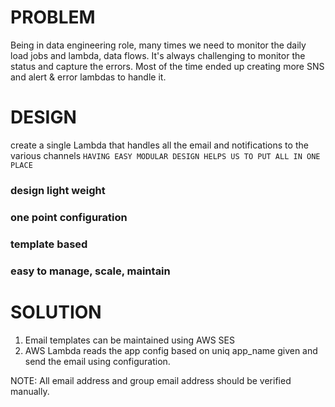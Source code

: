 # PROBLEM 
Being in data engineering role, 
many times we need to monitor the daily load jobs and lambda, data flows. 
It's always challenging to monitor the status and capture the errors. 
Most of the time ended up creating more SNS and alert & error lambdas to handle it.

# DESIGN
create a single Lambda that handles all the email and notifications to the various channels
`HAVING EASY MODULAR DESIGN HELPS US TO PUT ALL IN ONE PLACE`
### design light weight
### one point configuration
### template based
### easy to manage, scale, maintain


# SOLUTION
1. Email templates can be maintained using AWS SES
2. AWS Lambda reads the app config based on uniq app_name given and send the email using configuration.

NOTE: All email address and group email address should be verified manually.





